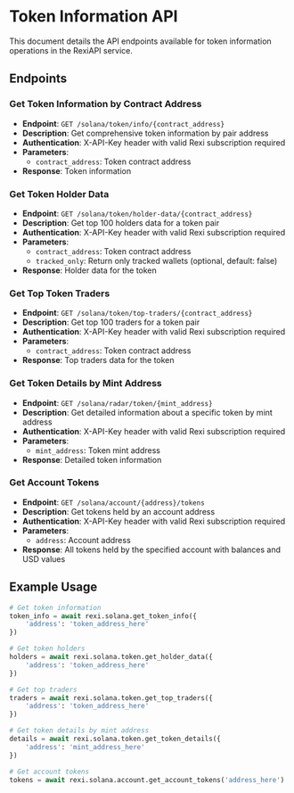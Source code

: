 # Token Information API

This document details the API endpoints available for token information operations in the RexiAPI service.

## Endpoints

### Get Token Information by Contract Address
- **Endpoint**: `GET /solana/token/info/{contract_address}`
- **Description**: Get comprehensive token information by pair address
- **Authentication**: X-API-Key header with valid Rexi subscription required
- **Parameters**:
  - `contract_address`: Token contract address
- **Response**: Token information

### Get Token Holder Data
- **Endpoint**: `GET /solana/token/holder-data/{contract_address}`
- **Description**: Get top 100 holders data for a token pair
- **Authentication**: X-API-Key header with valid Rexi subscription required
- **Parameters**:
  - `contract_address`: Token contract address
  - `tracked_only`: Return only tracked wallets (optional, default: false)
- **Response**: Holder data for the token

### Get Top Token Traders
- **Endpoint**: `GET /solana/token/top-traders/{contract_address}`
- **Description**: Get top 100 traders for a token pair
- **Authentication**: X-API-Key header with valid Rexi subscription required
- **Parameters**:
  - `contract_address`: Token contract address
- **Response**: Top traders data for the token

### Get Token Details by Mint Address
- **Endpoint**: `GET /solana/radar/token/{mint_address}`
- **Description**: Get detailed information about a specific token by mint address
- **Authentication**: X-API-Key header with valid Rexi subscription required
- **Parameters**:
  - `mint_address`: Token mint address
- **Response**: Detailed token information

### Get Account Tokens
- **Endpoint**: `GET /solana/account/{address}/tokens`
- **Description**: Get tokens held by an account address
- **Authentication**: X-API-Key header with valid Rexi subscription required
- **Parameters**:
  - `address`: Account address
- **Response**: All tokens held by the specified account with balances and USD values

## Example Usage

```python
# Get token information
token_info = await rexi.solana.get_token_info({
    'address': 'token_address_here'
})

# Get token holders
holders = await rexi.solana.token.get_holder_data({
    'address': 'token_address_here'
})

# Get top traders
traders = await rexi.solana.token.get_top_traders({
    'address': 'token_address_here'
})

# Get token details by mint address
details = await rexi.solana.token.get_token_details({
    'address': 'mint_address_here'
})

# Get account tokens
tokens = await rexi.solana.account.get_account_tokens('address_here')
```
